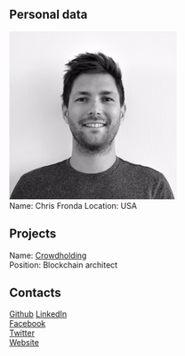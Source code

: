 ## Personal data
![Chris Fronda photo](../people/photo/chris_fronda.jpg)  
Name: Chris Fronda
Location: USA
## Projects 
Name: [Crowdholding](../projects/crowdholding.md)  
Position: Blockchain architect
## Contacts
[Github](https://github.com/chrisfronda)
[LinkedIn](https://www.linkedin.com/in/chris-fronda-85599b131/)  
[Facebook](https://www.facebook.com/chrisfronda)  
[Twitter](https://twitter.com/chrisfronda)  
[Website](https://www.chrisfronda.com/)
 
